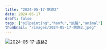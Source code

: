 ```yaml
---
title: "2024-05-17-旅路2"
date: 2024-05-17
draft: false
tags: ["oilpainting","hanfu","旅路","animal"]
thumbnail: "/images/2024-05-17-旅路2.jpeg"
---
```


![2024-05-17-旅路2](/images/2024-05-17-旅路2.jpeg)